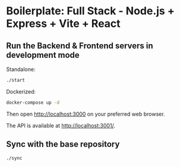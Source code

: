 # Boilerplate: Full Stack - Node.js + Express + Vite + React

## Run the Backend & Frontend servers in development mode

Standalone:

```bash
./start
```

Dockerized:

```bash
docker-compose up -d
```

Then open [http://localhost:3000](http://localhost:3000) on your preferred web browser.

The API is available at [http://localhost:3001/](http://localhost:3001/).

## Sync with the base repository

```bash
./sync
```
